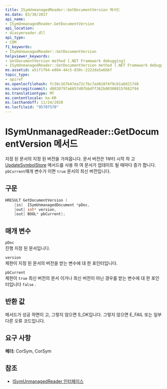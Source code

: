 ```yaml
---
title: ISymUnmanagedReader::GetDocumentVersion 메서드
ms.date: 03/30/2017
api_name:
- ISymUnmanagedReader.GetDocumentVersion
api_location:
- diasymreader.dll
api_type:
- COM
f1_keywords:
- ISymUnmanagedReader::GetDocumentVersion
helpviewer_keywords:
- GetDocumentVersion method [.NET Framework debugging]
- ISymUnmanagedReader::GetDocumentVersion method [.NET Framework debugging]
ms.assetid: a51f1f64-e084-44c5-830c-2222da5a6bbf
topic_type:
- apiref
ms.openlocfilehash: fc38c167b47ea72c7bc7ad81074f9cb1a0d217d8
ms.sourcegitcommit: d8020797a6657d0fbbdff362b80300815f682f94
ms.translationtype: MT
ms.contentlocale: ko-KR
ms.lasthandoff: 11/24/2020
ms.locfileid: "95707570"
---
```

# <a name="isymunmanagedreadergetdocumentversion-method"></a>ISymUnmanagedReader::GetDocumentVersion 메서드

지정 된 문서의 지정 된 버전을 가져옵니다. 문서 버전은 1부터 시작 하 고 [UpdateSymbolStore](isymunmanagedreader-updatesymbolstore-method.md) 메서드를 사용 하 여 문서가 업데이트 될 때마다 증가 합니다. `pbCurrent`매개 변수가 이면 `true` 문서의 최신 버전입니다.  
  
## <a name="syntax"></a>구문  
  
```cpp  
HRESULT GetDocumentVersion (  
    [in]  ISymUnmanagedDocument *pDoc,  
    [out] int* version,  
    [out] BOOL* pbCurrent);  
```  
  
## <a name="parameters"></a>매개 변수  

 `pDoc`  
 진행 지정 된 문서입니다.  
  
 `version`  
 제한이 지정 된 문서의 버전을 받는 변수에 대 한 포인터입니다.  
  
 `pbCurrent`  
 제한이 `true` 최신 버전의 문서 이거나 최신 버전이 아닌 경우를 받는 변수에 대 한 포인터입니다 `false` .  
  
## <a name="return-value"></a>반환 값  

 메서드가 성공 하면이 고, 그렇지 않으면 S_OK입니다. 그렇지 않으면 E_FAIL 또는 일부 다른 오류 코드입니다.  
  
## <a name="requirements"></a>요구 사항  

 **헤더:** CorSym, CorSym  
  
## <a name="see-also"></a>참조

- [ISymUnmanagedReader 인터페이스](isymunmanagedreader-interface.md)

